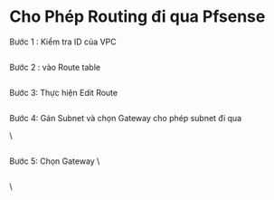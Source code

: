 # Cho Phép Routing đi qua Pfsense

Bước 1 : Kiểm tra ID của VPC&#x20;

<figure><img src="https://docs.vngcloud.vn/download/attachments/22939084/Screen%20Shot%202021-01-22%20at%2009.09.19.png?version=1&#x26;modificationDate=1611282459000&#x26;api=v2" alt=""><figcaption></figcaption></figure>

Bước 2 : vào Route table&#x20;

<figure><img src="https://docs.vngcloud.vn/download/attachments/22939084/Screen%20Shot%202021-01-22%20at%2009.09.44.png?version=1&#x26;modificationDate=1611282459000&#x26;api=v2" alt=""><figcaption></figcaption></figure>

Bước 3: Thực hiện Edit Route&#x20;

<figure><img src="https://docs.vngcloud.vn/download/attachments/22939084/Screen%20Shot%202021-01-22%20at%2009.09.55.png?version=1&#x26;modificationDate=1611282459000&#x26;api=v2" alt=""><figcaption></figcaption></figure>

Bước 4: Gán Subnet và chọn Gateway cho phép subnet đi qua&#x20;

\


<figure><img src="https://docs.vngcloud.vn/download/attachments/22939084/Screen%20Shot%202021-01-22%20at%2009.10.13.png?version=1&#x26;modificationDate=1611282459000&#x26;api=v2" alt=""><figcaption></figcaption></figure>



Bước 5: Chọn Gateway \


<figure><img src="https://docs.vngcloud.vn/download/attachments/22939084/Screen%20Shot%202021-01-22%20at%2009.10.25.png?version=1&#x26;modificationDate=1611282460000&#x26;api=v2" alt=""><figcaption></figcaption></figure>

\
